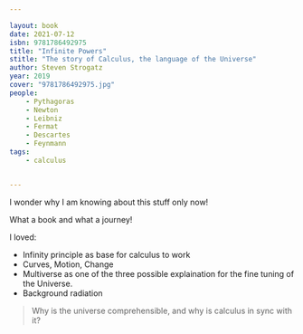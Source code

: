 ```yaml
---

layout: book
date: 2021-07-12
isbn: 9781786492975
title: "Infinite Powers"
stitle: "The story of Calculus, the language of the Universe"
author: Steven Strogatz
year: 2019
cover: "9781786492975.jpg"
people: 
    - Pythagoras
    - Newton
    - Leibniz
    - Fermat
    - Descartes
    - Feynmann
tags: 
    - calculus


---
```


I wonder why I am knowing about this stuff only now!

What a book and what a journey!


I loved:

- Infinity principle as base for calculus to work
- Curves, Motion, Change
- Multiverse as one of the three possible explaination for the fine tuning of the Universe.
- Background radiation

>Why is the universe comprehensible, and why is calculus in sync with it?